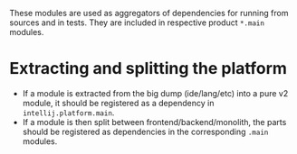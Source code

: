 These modules are used as aggregators of dependencies for running from sources and in tests.
They are included in respective product `*.main` modules.

# Extracting and splitting the platform

- If a module is extracted from the big dump (ide/lang/etc) into a pure v2 module,
  it should be registered as a dependency in `intellij.platform.main`.
- If a module is then split between frontend/backend/monolith,
  the parts should be registered as dependencies in the corresponding `.main` modules.  
